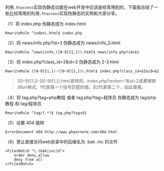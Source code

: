 利用`.htaccess`实现伪静态功能在web开发中应该是经常用到的，下面我总结了一些比较常用的利用`.htaccess`实现伪静态的实例和大家分享。

 

（1）将 index.php 伪静态成为 index.html

```
RewriteRule ^index\.html$ index.php
```



（2）将 news/info.php?id=3 伪静态成为 news/info_3.html

```
RewriteRule ^news/info_([0-9]{1,})\.html$ news/info.php?id=$1
```



（3）将 index.php?class_id=2&id=3 伪静态成为 2-3.html

```
RewriteRule ([0-9]{1,})-([0-9]{1,})\.html$ index.php?class_id=$1&id=$2
```

> ([0-9]{1,})-([0-9]{1,}).html$是规则，index.php?action=$1&id=$2是要替换的url格式，$1代表第一个括号匹配的值，$2代表第二个，如此类推。

 

（4）将 tag.php?tag=php教程 或者 tag.php?tag=程序员 伪静态成为 tag/php教程 和 tag/程序员

```
RewriteRule ^tag/(.*)$ tag.php?tag=$1
```



（5）设置 404 跳转

```
ErrorDocument 404 http://www.phpernote.com/404.html
```



（6）禁止直接访问web目录中的后缀名为 .bak .inc 的文件

```
<FilesMatch "\.(bak|inc)$">   
    order deny,allow   
    deny from all   
</FilesMatch>
```



 